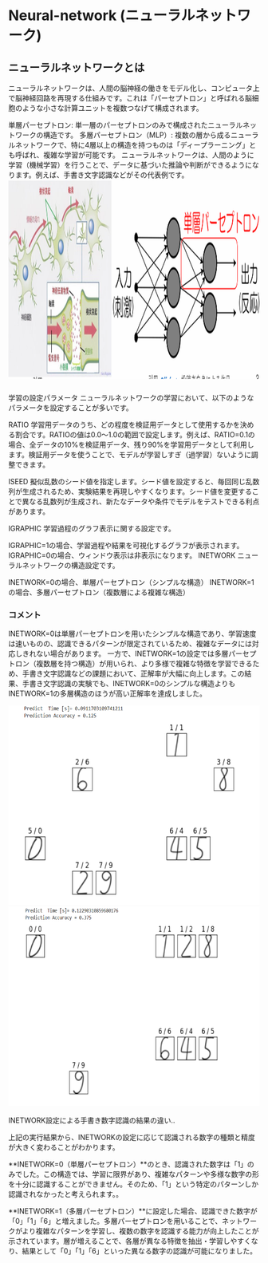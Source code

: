 # Neural-network (ニューラルネットワーク)
## ニューラルネットワークとは
ニューラルネットワークは、人間の脳神経の働きをモデル化し、コンピュータ上で脳神経回路を再現する仕組みです。これは「パーセプトロン」と呼ばれる脳細胞のような小さな計算ユニットを複数つなげて構成されます。

単層パーセプトロン: 単一層のパーセプトロンのみで構成されたニューラルネットワークの構造です。
多層パーセプトロン（MLP）: 複数の層から成るニューラルネットワークで、特に4層以上の構造を持つものは「ディープラーニング」とも呼ばれ、複雑な学習が可能です。
ニューラルネットワークは、人間のように学習（機械学習）を行うことで、データに基づいた推論や判断ができるようになります。例えば、手書き文字認識などがその代表例です。
<img src="p1.png" height="400px" width ="550px">　
###
学習の設定パラメータ
ニューラルネットワークの学習において、以下のようなパラメータを設定することが多いです。

RATIO
学習用データのうち、どの程度を検証用データとして使用するかを決める割合です。RATIOの値は0.0〜1.0の範囲で設定します。例えば、RATIO=0.1の場合、全データの10%を検証用データ、残り90%を学習用データとして利用します。検証用データを使うことで、モデルが学習しすぎ（過学習）ないように調整できます。

ISEED
擬似乱数のシード値を指定します。シード値を設定すると、毎回同じ乱数列が生成されるため、実験結果を再現しやすくなります。シード値を変更することで異なる乱数列が生成され、新たなデータや条件でモデルをテストできる利点があります。

IGRAPHIC
学習過程のグラフ表示に関する設定です。

IGRAPHIC=1の場合、学習過程や結果を可視化するグラフが表示されます。
IGRAPHIC=0の場合、ウィンドウ表示は非表示になります。
INETWORK
ニューラルネットワークの構造設定です。

INETWORK=0の場合、単層パーセプトロン（シンプルな構造）
INETWORK=1の場合、多層パーセプトロン（複数層による複雑な構造）

### コメント
INETWORK=0は単層パーセプトロンを用いたシンプルな構造であり、学習速度は速いものの、認識できるパターンが限定されているため、複雑なデータには対応しきれない場合があります。
一方で、INETWORK=1の設定では多層パーセプトロン（複数層を持つ構造）が用いられ、より多様で複雑な特徴を学習できるため、手書き文字認識などの課題において、正解率が大幅に向上します。この結果、手書き文字認識の実験でも、INETWORK=0のシンプルな構造よりもINETWORK=1の多層構造のほうが高い正解率を達成しました。


<img src="inetwork0.png" height="400px" width ="550px">　
<img src="inetwork1.png" height="400px" width ="550px">　

INETWORK設定による手書き数字認識の結果の違い..

上記の実行結果から、INETWORKの設定に応じて認識される数字の種類と精度が大きく変わることがわかります。

**INETWORK=0（単層パーセプトロン）**のとき、認識された数字は「1」のみでした。この構造では、学習に限界があり、複雑なパターンや多様な数字の形を十分に認識することができません。そのため、「1」という特定のパターンしか認識されなかったと考えられます。。

**INETWORK=1（多層パーセプトロン）**に設定した場合、認識できた数字が「0」「1」「6」と増えました。多層パーセプトロンを用いることで、ネットワークがより複雑なパターンを学習し、複数の数字を認識する能力が向上したことが示されています。層が増えることで、各層が異なる特徴を抽出・学習しやすくなり、結果として「0」「1」「6」といった異なる数字の認識が可能になりました。

